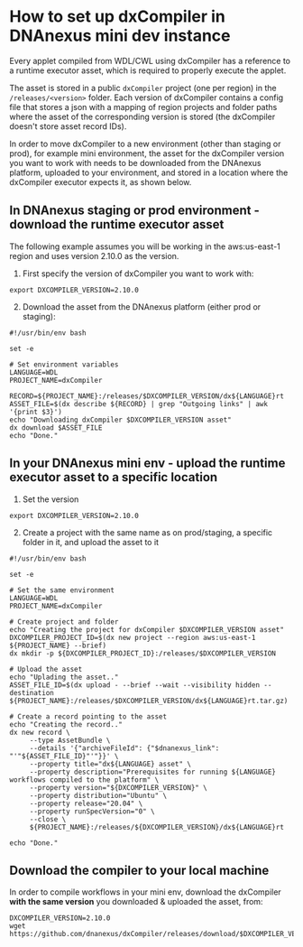 # How to set up dxCompiler in DNAnexus mini dev instance

Every applet compiled from WDL/CWL using dxCompiler has a reference to a runtime executor asset, which is required to properly execute the applet.

The asset is stored in a public `dxCompiler` project (one per region) in the `/releases/<version>` folder. Each version of dxCompiler contains a config file that stores a json with a mapping of region projects and folder paths where the asset of the corresponding version is stored (the dxCompiler doesn't store asset record IDs).

In order to move dxCompiler to a new environment (other than staging or prod), for example mini environment, the asset for the dxCompiler version you want to work with needs to be downloaded from the DNAnexus platform, uploaded to your environment, and stored in a location where the dxCompiler executor expects it, as shown below.

## In DNAnexus staging or prod environment - download the runtime executor asset

The following example assumes you will be working in the aws:us-east-1 region and uses version 2.10.0 as the version.

1. First specify the version of dxCompiler you want to work with:

```
export DXCOMPILER_VERSION=2.10.0
```

2. Download the asset from the DNAnexus platform (either prod or staging):
```
#!/usr/bin/env bash

set -e

# Set environment variables
LANGUAGE=WDL
PROJECT_NAME=dxCompiler

RECORD=${PROJECT_NAME}:/releases/$DXCOMPILER_VERSION/dx${LANGUAGE}rt
ASSET_FILE=$(dx describe ${RECORD} | grep "Outgoing links" | awk '{print $3}')
echo "Downloading dxCompiler $DXCOMPILER_VERSION asset"
dx download $ASSET_FILE
echo "Done."
```
 
## In your DNAnexus mini env - upload the runtime executor asset to a specific location

1. Set the version
```
export DXCOMPILER_VERSION=2.10.0
```

2. Create a project with the same name as on prod/staging, a specific folder in it, and upload the asset to it

```
#!/usr/bin/env bash

set -e

# Set the same environment
LANGUAGE=WDL
PROJECT_NAME=dxCompiler

# Create project and folder
echo "Creating the project for dxCompiler $DXCOMPILER_VERSION asset"
DXCOMPILER_PROJECT_ID=$(dx new project --region aws:us-east-1 ${PROJECT_NAME} --brief)
dx mkdir -p ${DXCOMPILER_PROJECT_ID}:/releases/$DXCOMPILER_VERSION

# Upload the asset
echo "Uplading the asset.."
ASSET_FILE_ID=$(dx upload - --brief --wait --visibility hidden --destination ${PROJECT_NAME}:/releases/$DXCOMPILER_VERSION/dx${LANGUAGE}rt.tar.gz)
 
# Create a record pointing to the asset
echo "Creating the record.."
dx new record \
     --type AssetBundle \
     --details '{"archiveFileId": {"$dnanexus_link": "'"${ASSET_FILE_ID}"'"}}' \
     --property title="dx${LANGUAGE} asset" \
     --property description="Prerequisites for running ${LANGUAGE} workflows compiled to the platform" \
     --property version="${DXCOMPILER_VERSION}" \
     --property distribution="Ubuntu" \
     --property release="20.04" \
     --property runSpecVersion="0" \
     --close \
     ${PROJECT_NAME}:/releases/${DXCOMPILER_VERSION}/dx${LANGUAGE}rt

echo "Done."
```     

## Download the compiler to your local machine

In order to compile workflows in your mini env, download the dxCompiler **with the same version** you downloaded & uploaded the asset, from:

```
DXCOMPILER_VERSION=2.10.0
wget https://github.com/dnanexus/dxCompiler/releases/download/$DXCOMPILER_VERSION/dxCompiler-$DXCOMPILER_VERSION.jar
```
